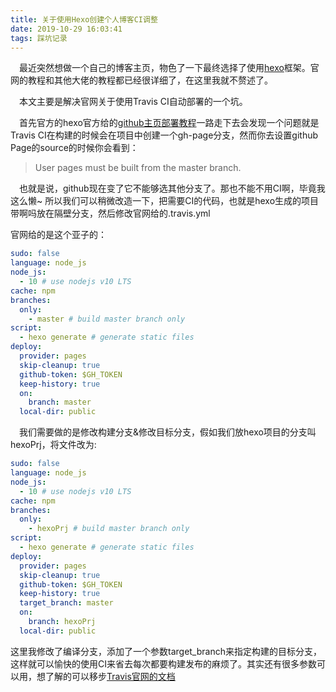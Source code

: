 ```yaml
---
title: 关于使用Hexo创建个人博客CI调整
date: 2019-10-29 16:03:41
tags: 踩坑记录
---
```

&emsp;最近突然想做一个自己的博客主页，物色了一下最终选择了使用[hexo]("https://hexo.io/zh-cn/)框架。官网的教程和其他大佬的教程都已经很详细了，在这里我就不赘述了。  

&emsp;本文主要是解决官网关于使用Travis CI自动部署的一个坑。

&emsp;首先官方的hexo官方给的[github主页部署教程](https://hexo.io/zh-cn/docs/github-pages)一路走下去会发现一个问题就是Travis CI在构建的时候会在项目中创建一个gh-page分支，然而你去设置github Page的source的时候你会看到：
>User pages must be built from the master branch.  

&emsp;也就是说，github现在变了它不能够选其他分支了。那也不能不用CI啊，毕竟我这么懒~  所以我们可以稍微改造一下，把需要CI的代码，也就是hexo生成的项目带啊吗放在隔壁分支，然后修改官网给的.travis.yml  

官网给的是这个亚子的：
``` yml
sudo: false
language: node_js
node_js:
  - 10 # use nodejs v10 LTS
cache: npm
branches:
  only:
    - master # build master branch only
script:
  - hexo generate # generate static files
deploy:
  provider: pages
  skip-cleanup: true
  github-token: $GH_TOKEN
  keep-history: true
  on:
    branch: master
  local-dir: public
```

&emsp;我们需要做的是修改构建分支&修改目标分支，假如我们放hexo项目的分支叫hexoPrj，将文件改为:
``` yml
sudo: false
language: node_js
node_js:
  - 10 # use nodejs v10 LTS
cache: npm
branches:
  only:
    - hexoPrj # build master branch only
script:
  - hexo generate # generate static files
deploy:
  provider: pages
  skip-cleanup: true
  github-token: $GH_TOKEN
  keep-history: true
  target_branch: master
  on:
    branch: hexoPrj
  local-dir: public
```
这里我修改了编译分支，添加了一个参数target_branch来指定构建的目标分支，这样就可以愉快的使用CI来省去每次都要构建发布的麻烦了。其实还有很多参数可以用，想了解的可以移步[Travis官网的文档](https://docs.travis-ci.com/user/deployment/pages/)